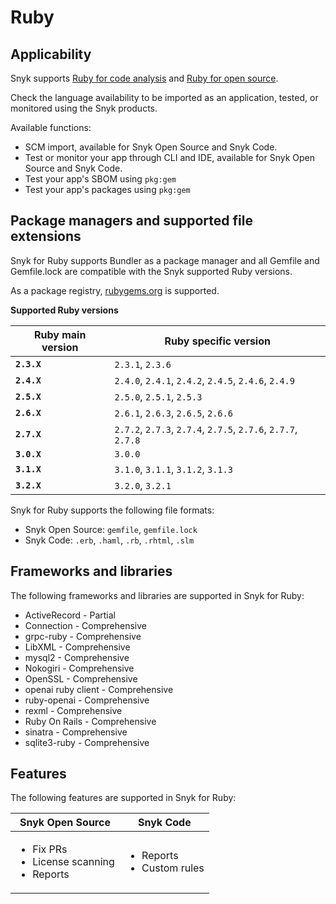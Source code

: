 # Ruby

## Applicability

Snyk supports [Ruby for code analysis](ruby-for-code-analysis.md) and [Ruby for open source](ruby-for-open-source.md).

Check the language availability to be imported as an application, tested, or monitored using the Snyk products.

Available functions:

* SCM import, available for Snyk Open Source and Snyk Code.
* Test or monitor your app through CLI and IDE, available for Snyk Open Source and Snyk Code.
* Test your app's SBOM using `pkg:gem`
* Test your app's packages using `pkg:gem`

## Package managers and supported file extensions

Snyk for Ruby supports Bundler as a package manager and all Gemfile and Gemfile.lock are compatible with the Snyk supported Ruby versions.

As a package registry, [rubygems.org](https://rubygems.org/) is supported.

**Supported Ruby versions**

| Ruby main version | Ruby specific version                                         |
| ----------------- | ------------------------------------------------------------- |
| **`2.3.X`**       | `2.3.1`, `2.3.6`                                              |
| **`2.4.X`**       | `2.4.0`, `2.4.1`, `2.4.2`, `2.4.5`, `2.4.6`, `2.4.9`          |
| **`2.5.X`**       | `2.5.0`, `2.5.1`, `2.5.3`                                     |
| **`2.6.X`**       | `2.6.1`, `2.6.3`, `2.6.5`, `2.6.6`                            |
| **`2.7.X`**       | `2.7.2`, `2.7.3`, `2.7.4`, `2.7.5`, `2.7.6`, `2.7.7`, `2.7.8` |
| **`3.0.X`**       | `3.0.0`                                                       |
| **`3.1.X`**       | `3.1.0`, `3.1.1`, `3.1.2`, `3.1.3`                            |
| **`3.2.X`**       | `3.2.0`, `3.2.1`                                              |

Snyk for Ruby supports the following file formats:

* Snyk Open Source: `gemfile`, `gemfile.lock`
* Snyk Code: `.erb`, `.haml`, `.rb`, `.rhtml`, `.slm`

## Frameworks and libraries

The following frameworks and libraries are supported in Snyk for Ruby:

* ActiveRecord - Partial
* Connection - Comprehensive
* grpc-ruby - Comprehensive
* LibXML - Comprehensive
* mysql2 - Comprehensive
* Nokogiri - Comprehensive
* OpenSSL - Comprehensive
* openai ruby client - Comprehensive
* ruby-openai - Comprehensive
* rexml - Comprehensive
* Ruby On Rails - Comprehensive
* sinatra - Comprehensive
* sqlite3-ruby - Comprehensive

## Features

The following features are supported in Snyk for Ruby:

| Snyk Open Source                                                   | Snyk Code                                      |
| ------------------------------------------------------------------ | ---------------------------------------------- |
| <ul><li>Fix PRs</li><li>License scanning</li><li>Reports</li></ul> | <ul><li>Reports</li><li>Custom rules</li></ul> |
